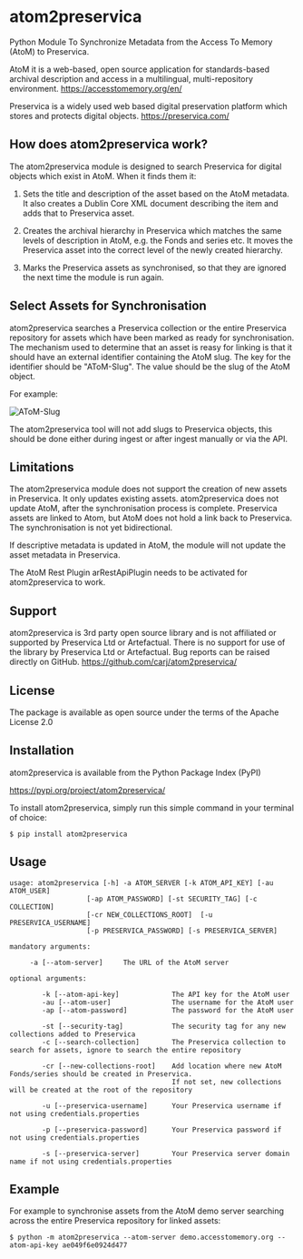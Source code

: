 # atom2preservica
Python Module To Synchronize Metadata from the Access To Memory (AtoM) to Preservica.

AtoM it is a web-based, open source application for standards-based archival 
description and access in a multilingual, multi-repository environment.
https://accesstomemory.org/en/

Preservica is a widely used web based digital preservation platform which stores and protects digital objects.
https://preservica.com/

## How does atom2preservica work?

The atom2preservica module is designed to search Preservica for digital objects which exist in AtoM.
When it finds them it:

1) Sets the title and description of the asset based on the AtoM metadata. It also creates
a Dublin Core XML document describing the item and adds that to Preservica asset.

2) Creates the archival hierarchy in Preservica which matches the same levels of description in AtoM, e.g. the Fonds and series etc.
It moves the Preservica asset into the correct level of the newly created hierarchy.

3) Marks the Preservica assets as synchronised, so that they are ignored the next time the module is run again.


## Select Assets for Synchronisation

atom2preservica searches a Preservica collection or the entire Preservica repository for assets which have been marked as ready
for synchronisation. The mechanism used to determine that an asset is reasy for linking is that it should have an 
external identifier containing the AtoM slug.
The key for the identifier should be "AToM-Slug". The value should be the slug of the AtoM object.

For example:

![AToM-Slug](/docs/images/slug.png)

The atom2preservica tool will not add slugs to Preservica objects, this should be done either during ingest or after
ingest manually or via the API.


## Limitations

The atom2preservica module does not support the creation of new assets in Preservica. It only updates existing assets.
atom2preservica does not update AtoM, after the synchronisation process is complete. Preservica assets are linked to Atom,
but AtoM does not hold a link back to Preservica. The synchronisation is not yet bidirectional.

If descriptive metadata is updated in AtoM, the module will not update the asset metadata in Preservica.

The AtoM Rest Plugin arRestApiPlugin needs to be activated for atom2preservica to work.

## Support 

atom2preservica is 3rd party open source library and is not affiliated or supported by Preservica Ltd or Artefactual.
There is no support for use of the library by Preservica Ltd or Artefactual.
Bug reports can be raised directly on GitHub.  https://github.com/carj/atom2preservica/

## License

The package is available as open source under the terms of the Apache License 2.0

## Installation

atom2preservica is available from the Python Package Index (PyPI)

https://pypi.org/project/atom2preservica/

To install atom2preservica, simply run this simple command in your terminal of choice:

    $ pip install atom2preservica



## Usage

    usage: atom2preservica [-h] -a ATOM_SERVER [-k ATOM_API_KEY] [-au ATOM_USER]
                       [-ap ATOM_PASSWORD] [-st SECURITY_TAG] [-c COLLECTION]
                       [-cr NEW_COLLECTIONS_ROOT]  [-u PRESERVICA_USERNAME]
                       [-p PRESERVICA_PASSWORD] [-s PRESERVICA_SERVER]

    mandatory arguments:

         -a [--atom-server]     The URL of the AtoM server

    optional arguments:

            -k [--atom-api-key]             The API key for the AtoM user
            -au [--atom-user]               The username for the AtoM user
            -ap [--atom-password]           The password for the AtoM user

            -st [--security-tag]            The security tag for any new collections added to Preservica
            -c [--search-collection]        The Preservica collection to search for assets, ignore to search the entire repository

            -cr [--new-collections-root]    Add location where new AtoM Fonds/series should be created in Preservica. 
                                            If not set, new collections will be created at the root of the repository

            -u [--preservica-username]      Your Preservica username if not using credentials.properties
                                
            -p [--preservica-password]      Your Preservica password if not using credentials.properties
                             
            -s [--preservica-server]        Your Preservica server domain name if not using credentials.properties
     


## Example

For example to synchronise assets from the AtoM demo server searching across the entire Preservica repository for 
linked assets:

    $ python -m atom2preservica --atom-server demo.accesstomemory.org --atom-api-key ae049f6e0924d477                       